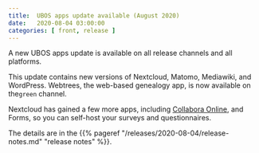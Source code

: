 ```yaml
---
title:  UBOS apps update available (August 2020)
date:   2020-08-04 03:00:00
categories: [ front, release ]
---
```

A new UBOS apps update is available on all release channels and all platforms.

This update contains new versions of Nextcloud, Matomo, Mediawiki, and WordPress.
Webtrees, the web-based genealogy app, is now available on the``green`` channel.

Nextcloud has gained a few more apps, including
[Collabora Online](https://nextcloud.com/collaboraonline/), and
Forms, so you can self-host your surveys and questionnaires.

The details are in the
{{% pageref "/releases/2020-08-04/release-notes.md" "release notes" %}}.

